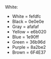 White:
- White  = fefdfc
- Black  = 0e0e0e
- Gray   = afafaf
- Yellow = e6b020
- Blue   = 1e90ff
- Green  = 36b96d
- Purple = 8a2be2
- Brown  = 6F4E37
